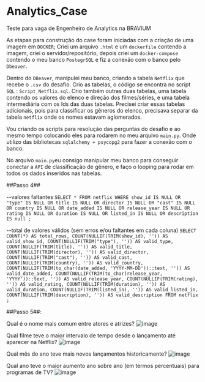 # Analytics_Case
Teste para vaga de Engenheiro de Analytics na BRAVIUM

As etapas para construção do case foram iniciadas com a criação de uma imagem em `DOCKER`;
Criei um arquivo `.html` e um `dockerfile` contendo a imagem, criei o servidor/repositório, depois criei um `docker-compose` contendo o meu banco `PostegrSQL` 
e fiz a conexão com o banco pelo `Dbeaver`.

Dentro do `DBeaver`, manipulei meu banco, criando a tabela `Netflix` que recebe o `.csv` do desafio.
Crio as tabelas, o código se encontra no script `SQL` : `Script_Netflix.sql`.
Crio também outras duas tabelas, uma tabela contendo os valores do elenco e direção dos filmes/séries, e uma tabela intermediária
com os Ids das duas tabelas.
Precisei criar essas tabelas adicionais, pois para classificar os gêneros do elenco, precisava separar da tabela `netflix` onde os nomes estavam aglomerados.

Vou criando os scripts para resolução das perguntas do desafio e ao mesmo tempo colocando eles para rodarem no meu arquivo `main.py`.
Onde utilizo das bibliotecas `sqlalchemy + psycopg2` para fazer a conexão com o banco.

No arquivo `main.py`eu consigo manipular meu banco para conseguir conectar a `API` de classificação de gênero, e faço o looping para rodar em todos os dados inseridos nas tabelas.


##Passo 4##

--valores faltantes
`SELECT *
FROM netflix
WHERE show_id IS NULL
	OR "type" IS NULL
	OR title IS NULL
	OR director IS NULL
	OR "cast" IS NULL
	OR country IS NULL
	OR date_added IS NULL
	OR release_year IS NULL
	OR rating IS NULL
	OR duration IS NULL
	OR listed_in IS NULL
	OR description IS null
;`

--total de valores válidos (sem erros e/ou faltantes em cada coluna)
`SELECT
COUNT(*) AS total_rows,
COUNT(NULLIF(TRIM(show_id), '')) AS valid_show_id,
COUNT(NULLIF(TRIM("type"), '')) AS valid_type,
COUNT(NULLIF(TRIM(title), '')) AS valid_title,
COUNT(NULLIF(TRIM(director), '')) AS valid_director,
COUNT(NULLIF(TRIM("cast"), '')) AS valid_cast,
COUNT(NULLIF(TRIM(country), '')) AS valid_country,
COUNT(NULLIF(TRIM(to_char(date_added, 'YYYY-MM-DD'))::text, '')) AS valid_date_added,
COUNT(NULLIF(TRIM(to_char(release_year, 'YYYY'))::text, '')) AS valid_release_year,
COUNT(NULLIF(TRIM(rating), '')) AS valid_rating,
COUNT(NULLIF(TRIM(duration), '')) AS valid_duration,
COUNT(NULLIF(TRIM(listed_in), '')) AS valid_listed_in,
COUNT(NULLIF(TRIM(description), '')) AS valid_description
FROM netflix
;`

##Passo 5##:

Qual é o nome mais comum entre atores e atrizes?
![image](https://github.com/GuilhermeDumam/Analytics_Case/assets/72059691/76e7b9c3-c638-4257-be3e-43a41851a17d)

Qual filme teve o maior intervalo de tempo desde o lançamento até aparecer na Netflix?
![image](https://github.com/GuilhermeDumam/Analytics_Case/assets/72059691/27a3cf83-3f2c-4be7-a984-ba814a5367bd)

Qual mês do ano teve mais novos lançamentos historicamente?
![image](https://github.com/GuilhermeDumam/Analytics_Case/assets/72059691/ea8cd356-7686-44a7-af31-9c9b6c37ae6b)

Qual ano teve o maior aumento ano sobre ano (em termos percentuais) para programas de TV?
![image](https://github.com/GuilhermeDumam/Analytics_Case/assets/72059691/6873d5c6-0f3a-476e-8e42-795b14c21b37)



